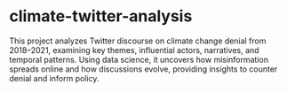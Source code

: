 # climate-twitter-analysis
This project analyzes Twitter discourse on climate change denial from 2018–2021, examining key themes, influential actors, narratives, and temporal patterns. Using data science, it uncovers how misinformation spreads online and how discussions evolve, providing insights to counter denial and inform policy.
